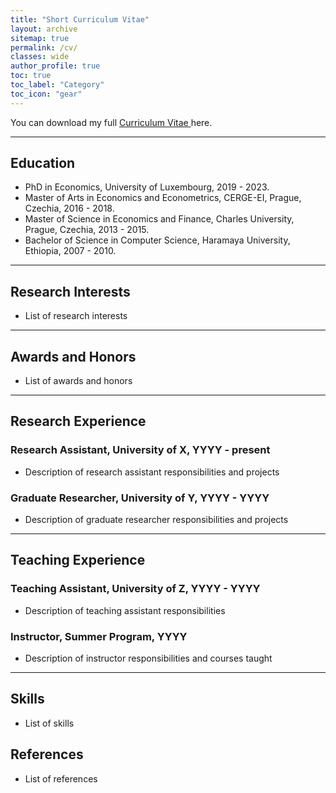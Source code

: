 ```yaml
---
title: "Short Curriculum Vitae"
layout: archive
sitemap: true
permalink: /cv/
classes: wide
author_profile: true
toc: true
toc_label: "Category"
toc_icon: "gear"
---
```

<!--
## Alemayehu D. Taye
[Email](mailto:alemsight@gmail.com) | [LinkedIn](https://www.linkedin.com/in/alex2446/) | [GitHub](https://github.com/alextaye)
-->
<i class='fas fa-download' style='font-size:24px'></i> You can download my full <a target="_blank" href="/_pages/Taye_cv.pdf">Curriculum Vitae <i class="far fa-file-pdf"></i></a> here. 

***

## <i class='fas fa-graduation-cap' style='font-size:24px'></i> Education

- PhD in Economics, University of Luxembourg, 2019 - 2023.
- Master of Arts in Economics and Econometrics, CERGE-EI, Prague, Czechia, 2016 - 2018.
- Master of Science in Economics and Finance, Charles University, Prague, Czechia, 2013 - 2015.
- Bachelor of Science in Computer Science, Haramaya University, Ethiopia, 2007 - 2010.

***

## Research Interests
- List of research interests

***

## <i class='fas fa-award' style='font-size:24px'></i> Awards and Honors
- List of awards and honors

***

## Research Experience

### Research Assistant, University of X, YYYY - present

- Description of research assistant responsibilities and projects

### Graduate Researcher, University of Y, YYYY - YYYY

- Description of graduate researcher responsibilities and projects

***

## Teaching Experience

### Teaching Assistant, University of Z, YYYY - YYYY

- Description of teaching assistant responsibilities

### Instructor, Summer Program, YYYY

- Description of instructor responsibilities and courses taught

*** 

## Skills
- List of skills


## References

- List of references
